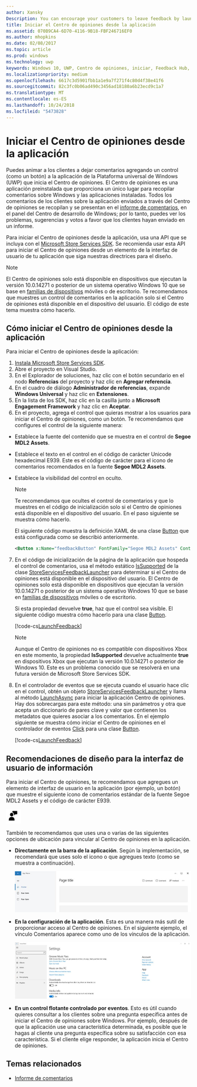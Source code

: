 ```yaml
---
author: Xansky
Description: You can encourage your customers to leave feedback by launching Feedback Hub from your app.
title: Iniciar el Centro de opiniones desde la aplicación
ms.assetid: 070B9CA4-6D70-4116-9B18-FBF246716EF0
ms.author: mhopkins
ms.date: 02/08/2017
ms.topic: article
ms.prod: windows
ms.technology: uwp
keywords: Windows 10, UWP, Centro de opiniones, iniciar, Feedback Hub, launch
ms.localizationpriority: medium
ms.openlocfilehash: 6617c3d5901fbb1a1e9a7f271f4c80d4f38e41f6
ms.sourcegitcommit: 82c3fc0b06ad490c3456ad18180a6b23ecd9c1a7
ms.translationtype: MT
ms.contentlocale: es-ES
ms.lasthandoff: 10/24/2018
ms.locfileid: "5473828"
---
```

# <a name="launch-feedback-hub-from-your-app"></a>Iniciar el Centro de opiniones desde la aplicación

Puedes animar a los clientes a dejar comentarios agregando un control (como un botón) a la aplicación de la Plataforma universal de Windows (UWP) que inicia el Centro de opiniones. El Centro de opiniones es una aplicación preinstalada que proporciona un único lugar para recopilar comentarios sobre Windows y las aplicaciones instaladas. Todos los comentarios de los clientes sobre la aplicación enviados a través del Centro de opiniones se recopilan y se presentan en el [informe de comentarios](../publish/feedback-report.md), en el panel del Centro de desarrollo de Windows; por lo tanto, puedes ver los problemas, sugerencias y votos a favor que los clientes hayan enviado en un informe.

Para iniciar el Centro de opiniones desde la aplicación, usa una API que se incluya con el [Microsoft Store Services SDK](http://aka.ms/store-em-sdk). Se recomienda usar esta API para iniciar el Centro de opiniones desde un elemento de la interfaz de usuario de tu aplicación que siga nuestras directrices para el diseño.

> [!NOTE]
> El Centro de opiniones solo está disponible en dispositivos que ejecutan la versión 10.0.14271 o posterior de un sistema operativo Windows 10 que se base en [familias de dispositivos](https://msdn.microsoft.com/windows/uwp/get-started/universal-application-platform-guide#device-families) móviles o de escritorio. Te recomendamos que muestres un control de comentarios en la aplicación solo si el Centro de opiniones está disponible en el dispositivo del usuario. El código de este tema muestra cómo hacerlo.

## <a name="how-to-launch-feedback-hub-from-your-app"></a>Cómo iniciar el Centro de opiniones desde la aplicación

Para iniciar el Centro de opiniones desde la aplicación:

1. [Instala Microsoft Store Services SDK](microsoft-store-services-sdk.md#install-the-sdk).
2. Abre el proyecto en Visual Studio.
3. En el Explorador de soluciones, haz clic con el botón secundario en el nodo **Referencias** del proyecto y haz clic en **Agregar referencia**.
4. En el cuadro de diálogo **Administrador de referencias**, expande **Windows Universal** y haz clic en **Extensiones**.
5. En la lista de los SDK, haz clic en la casilla junto a **Microsoft Engagement Framework** y haz clic en **Aceptar**.
6. En el proyecto, agrega el control que quieras mostrar a los usuarios para iniciar el Centro de opiniones, como un botón. Te recomendamos que configures el control de la siguiente manera:
  * Establece la fuente del contenido que se muestra en el control de **Segoe MDL2 Assets**.
  * Establece el texto en el control en el código de carácter Unicode hexadecimal E939. Este es el código de carácter para el icono de comentarios recomendados en la fuente **Segoe MDL2 Assets**.
  * Establece la visibilidad del control en oculto.
    > [!NOTE]
    > Te recomendamos que ocultes el control de comentarios y que lo muestres en el código de inicialización solo si el Centro de opiniones está disponible en el dispositivo del usuario. En el paso siguiente se muestra cómo hacerlo.

    El siguiente código muestra la definición XAML de una clase [Button](https://docs.microsoft.com/uwp/api/Windows.UI.Xaml.Controls.Button) que está configurada como se describió anteriormente.

    ```XML
    <Button x:Name="feedbackButton" FontFamily="Segoe MDL2 Assets" Content="&#xE939;" HorizontalAlignment="Left" Margin="138,352,0,0" VerticalAlignment="Top" Visibility="Collapsed"  Click="feedbackButton_Click"/>
    ```

7. En el código de inicialización de la página de la aplicación que hospeda el control de comentarios, usa el método estático [IsSupported](https://docs.microsoft.com/uwp/api/microsoft.services.store.engagement.storeservicesfeedbacklauncher.issupported) de la clase [StoreServicesFeedbackLauncher](https://docs.microsoft.com/uwp/api/microsoft.services.store.engagement.storeservicesfeedbacklauncher) para determinar si el Centro de opiniones está disponible en el dispositivo del usuario. El Centro de opiniones solo está disponible en dispositivos que ejecutan la versión 10.0.14271 o posterior de un sistema operativo Windows 10 que se base en [familias de dispositivos](https://msdn.microsoft.com/windows/uwp/get-started/universal-application-platform-guide#device-families) móviles o de escritorio.

    Si esta propiedad devuelve **true**, haz que el control sea visible. El siguiente código muestra cómo hacerlo para una clase [Button](https://msdn.microsoft.com/library/windows/apps/windows.ui.xaml.controls.button.aspx).

    [!code-cs[LaunchFeedback](./code/StoreSDKSamples/cs/FeedbackPage.xaml.cs#ToggleFeedbackVisibility)]
      > [!NOTE]
      > Aunque el Centro de opiniones no es compatible con dispositivos Xbox en este momento, la propiedad **IsSupported** devuelve actualmente **true** en dispositivos Xbox que ejecutan la versión 10.0.14271 o posterior de Windows 10. Este es un problema conocido que se resolverá en una futura versión de Microsoft Store Services SDK.  

8. En el controlador de eventos que se ejecuta cuando el usuario hace clic en el control, obtén un objeto [StoreServicesFeedbackLauncher](https://docs.microsoft.com/uwp/api/microsoft.services.store.engagement.storeservicesfeedbacklauncher) y llama al método [LaunchAsync](https://docs.microsoft.com/uwp/api/microsoft.services.store.engagement.storeservicesfeedbacklauncher.launchasync) para iniciar la aplicación Centro de opiniones. Hay dos sobrecargas para este método: una sin parámetros y otra que acepta un diccionario de pares clave y valor que contienen los metadatos que quieres asociar a los comentarios. En el ejemplo siguiente se muestra cómo iniciar el Centro de opiniones en el controlador de eventos [Click](https://docs.microsoft.com/uwp/api/windows.ui.xaml.controls.primitives.buttonbase.click) para una clase [Button](https://docs.microsoft.com/uwp/api/Windows.UI.Xaml.Controls.Button).

    [!code-cs[LaunchFeedback](./code/StoreSDKSamples/cs/FeedbackPage.xaml.cs#FeedbackButtonClick)]

## <a name="design-recommendations-for-your-feedback-ui"></a>Recomendaciones de diseño para la interfaz de usuario de información

Para iniciar el Centro de opiniones, te recomendamos que agregues un elemento de interfaz de usuario en la aplicación (por ejemplo, un botón) que muestre el siguiente icono de comentarios estándar de la fuente Segoe MDL2 Assets y el código de carácter E939.

![Icono de comentarios](images/feedback_icon.PNG)

También te recomendamos que uses una o varias de las siguientes opciones de ubicación para vincular al Centro de opiniones en la aplicación.
* **Directamente en la barra de la aplicación**. Según la implementación, se recomendará que uses solo el icono o que agregues texto (como se muestra a continuación).

  ![Icono de comentarios](images/feedback_appbar_placement.png)

* **En la configuración de la aplicación**. Esta es una manera más sutil de proporcionar acceso al Centro de opiniones. En el siguiente ejemplo, el vínculo Comentarios aparece como uno de los vínculos de la aplicación.

  ![Icono de comentarios](images/feedback_settings_placement.png)

* **En un control flotante controlado por eventos**. Esto es útil cuando quieres consultar a los clientes sobre una pregunta específica antes de iniciar el Centro de opiniones sobre Windows. Por ejemplo, después de que la aplicación use una característica determinada, es posible que le hagas al cliente una pregunta específica sobre su satisfacción con esa característica. Si el cliente elige responder, la aplicación inicia el Centro de opiniones.


## <a name="related-topics"></a>Temas relacionados

* [Informe de comentarios](../publish/feedback-report.md)
